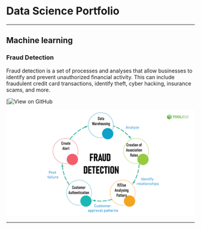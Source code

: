 # Data Science Portfolio
---
## Machine learning

### Fraud Detection

Fraud detection is a set of processes and analyses that allow businesses to identify and prevent unauthorized financial activity. This can include fraudulent credit card transactions, identify theft, cyber hacking, insurance scams, and more.

[![View on GitHub](https://github.com/Hrp16/Fraud_detection)

<center><img src="assets/img/Fraud-Detection.png"/></center>

---
